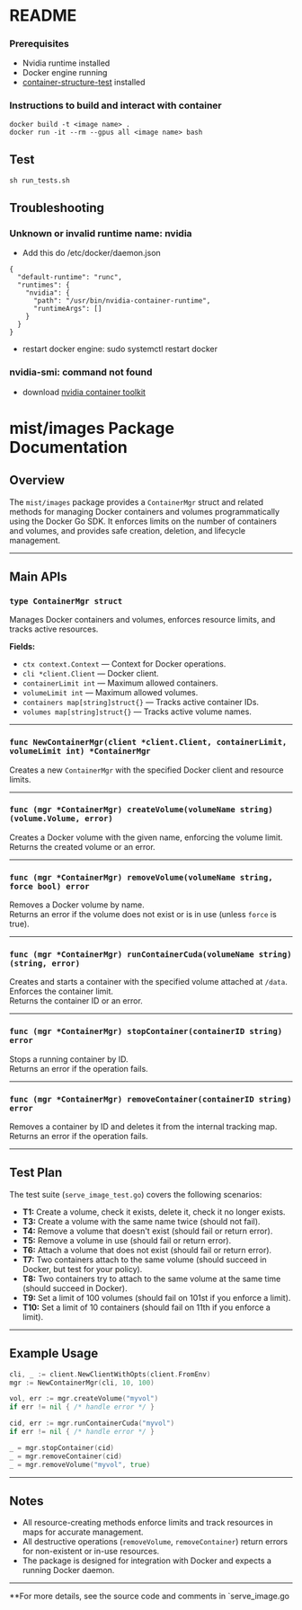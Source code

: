 # README

### Prerequisites
- Nvidia runtime installed
- Docker engine running
- [container-structure-test](https://github.com/GoogleContainerTools/container-structure-test) installed

### Instructions to build and interact with container
```
docker build -t <image name> .
docker run -it --rm --gpus all <image name> bash
```
## Test
```
sh run_tests.sh
```
## Troubleshooting

### Unknown or invalid runtime name: nvidia
- Add this do /etc/docker/daemon.json 
```
{
  "default-runtime": "runc",
  "runtimes": {
    "nvidia": {
      "path": "/usr/bin/nvidia-container-runtime",
      "runtimeArgs": []
    }
  }
}
```

- restart docker engine: sudo systemctl restart docker


### nvidia-smi: command not found
- download [nvidia container toolkit](https://docs.nvidia.com/datacenter/cloud-native/container-toolkit/latest/install-guide.html#installing-the-nvidia-container-toolkit)

# mist/images Package Documentation

## Overview

The `mist/images` package provides a `ContainerMgr` struct and related methods for managing Docker containers and volumes programmatically using the Docker Go SDK. It enforces limits on the number of containers and volumes, and provides safe creation, deletion, and lifecycle management.

---

## Main APIs

### `type ContainerMgr struct`
Manages Docker containers and volumes, enforces resource limits, and tracks active resources.

**Fields:**
- `ctx context.Context` — Context for Docker operations.
- `cli *client.Client` — Docker client.
- `containerLimit int` — Maximum allowed containers.
- `volumeLimit int` — Maximum allowed volumes.
- `containers map[string]struct{}` — Tracks active container IDs.
- `volumes map[string]struct{}` — Tracks active volume names.

---

### `func NewContainerMgr(client *client.Client, containerLimit, volumeLimit int) *ContainerMgr`
Creates a new `ContainerMgr` with the specified Docker client and resource limits.

---

### `func (mgr *ContainerMgr) createVolume(volumeName string) (volume.Volume, error)`
Creates a Docker volume with the given name, enforcing the volume limit.  
Returns the created volume or an error.

---

### `func (mgr *ContainerMgr) removeVolume(volumeName string, force bool) error`
Removes a Docker volume by name.  
Returns an error if the volume does not exist or is in use (unless `force` is true).

---

### `func (mgr *ContainerMgr) runContainerCuda(volumeName string) (string, error)`
Creates and starts a container with the specified volume attached at `/data`.  
Enforces the container limit.  
Returns the container ID or an error.

---

### `func (mgr *ContainerMgr) stopContainer(containerID string) error`
Stops a running container by ID.  
Returns an error if the operation fails.

---

### `func (mgr *ContainerMgr) removeContainer(containerID string) error`
Removes a container by ID and deletes it from the internal tracking map.  
Returns an error if the operation fails.

---

## Test Plan

The test suite (`serve_image_test.go`) covers the following scenarios:

- **T1:** Create a volume, check it exists, delete it, check it no longer exists.
- **T3:** Create a volume with the same name twice (should not fail).
- **T4:** Remove a volume that doesn't exist (should fail or return error).
- **T5:** Remove a volume in use (should fail or return error).
- **T6:** Attach a volume that does not exist (should fail or return error).
- **T7:** Two containers attach to the same volume (should succeed in Docker, but test for your policy).
- **T8:** Two containers try to attach to the same volume at the same time (should succeed in Docker).
- **T9:** Set a limit of 100 volumes (should fail on 101st if you enforce a limit).
- **T10:** Set a limit of 10 containers (should fail on 11th if you enforce a limit).

---

## Example Usage

```go
cli, _ := client.NewClientWithOpts(client.FromEnv)
mgr := NewContainerMgr(cli, 10, 100)

vol, err := mgr.createVolume("myvol")
if err != nil { /* handle error */ }

cid, err := mgr.runContainerCuda("myvol")
if err != nil { /* handle error */ }

_ = mgr.stopContainer(cid)
_ = mgr.removeContainer(cid)
_ = mgr.removeVolume("myvol", true)
```

---

## Notes

- All resource-creating methods enforce limits and track resources in maps for accurate management.
- All destructive operations (`removeVolume`, `removeContainer`) return errors for non-existent or in-use resources.
- The package is designed for integration with Docker and expects a running Docker daemon.

---

**For more details, see the source code and comments in `serve_image.go